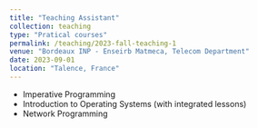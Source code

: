 ```yaml
---
title: "Teaching Assistant"
collection: teaching
type: "Pratical courses"
permalink: /teaching/2023-fall-teaching-1
venue: "Bordeaux INP - Enseirb Matmeca, Telecom Department"
date: 2023-09-01
location: "Talence, France"
---
```


* Imperative Programming
* Introduction to Operating Systems (with integrated lessons)
* Network Programming